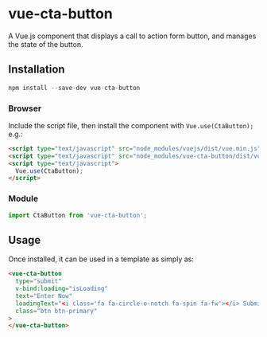 # vue-cta-button

A Vue.js component that displays a call to action form button, and manages the state of the button.

## Installation

```js
npm install --save-dev vue-cta-button
```

### Browser

Include the script file, then install the component with `Vue.use(CtaButton);` e.g.:

```html
<script type="text/javascript" src="node_modules/vuejs/dist/vue.min.js"></script>
<script type="text/javascript" src="node_modules/vue-cta-button/dist/vue-cta-button.min.js"></script>
<script type="text/javascript">
  Vue.use(CtaButton);
</script>
```

### Module

```js
import CtaButton from 'vue-cta-button';
```

## Usage

Once installed, it can be used in a template as simply as:

```html
<vue-cta-button
  type="submit"
  v-bind:loading="isLoading"
  text="Enter Now"
  loadingText="<i class='fa fa-circle-o-notch fa-spin fa-fw'></i> Submitting..."
  class="btn btn-primary"
>
</vue-cta-button>
```
